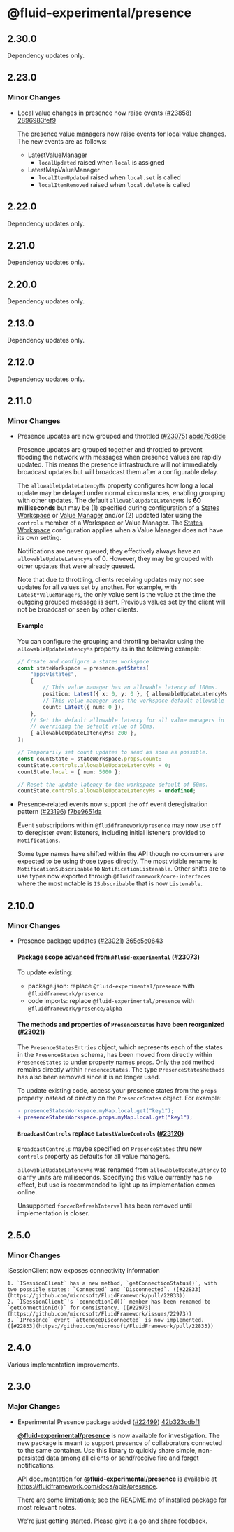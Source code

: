 # @fluid-experimental/presence

## 2.30.0

Dependency updates only.

## 2.23.0

### Minor Changes

-   Local value changes in presence now raise events ([#23858](https://github.com/microsoft/FluidFramework/pull/23858)) [2896983fef9](https://github.com/microsoft/FluidFramework/commit/2896983fef96ccc193182f6bcc723ad8ded602b4)

    The [presence value managers](https://fluidframework.com/docs/build/presence#value-managers) now raise events for local
    value changes. The new events are as follows:

    -   LatestValueManager
        -   `localUpdated` raised when `local` is assigned
    -   LatestMapValueManager
        -   `localItemUpdated` raised when `local.set` is called
        -   `localItemRemoved` raised when `local.delete` is called

## 2.22.0

Dependency updates only.

## 2.21.0

Dependency updates only.

## 2.20.0

Dependency updates only.

## 2.13.0

Dependency updates only.

## 2.12.0

Dependency updates only.

## 2.11.0

### Minor Changes

-   Presence updates are now grouped and throttled ([#23075](https://github.com/microsoft/FluidFramework/pull/23075)) [abde76d8de](https://github.com/microsoft/FluidFramework/commit/abde76d8decbaf2cde8aac68b3fa061a0fe75d92)

    Presence updates are grouped together and throttled to prevent flooding the network with messages when presence values are rapidly updated. This means the presence infrastructure will not immediately broadcast updates but will broadcast them after a configurable delay.

    The `allowableUpdateLatencyMs` property configures how long a local update may be delayed under normal circumstances,
    enabling grouping with other updates. The default `allowableUpdateLatencyMs` is **60 milliseconds** but may be (1)
    specified during configuration of a [States
    Workspace](https://github.com/microsoft/FluidFramework/tree/main/packages/framework/presence#states-workspace)
    or [Value
    Manager](https://github.com/microsoft/FluidFramework/tree/main/packages/framework/presence#value-managers)
    and/or (2) updated later using the `controls` member of a Workspace or Value Manager. The [States
    Workspace](https://github.com/microsoft/FluidFramework/tree/main/packages/framework/presence#states-workspace)
    configuration applies when a Value Manager does not have its own setting.

    Notifications are never queued; they effectively always have an `allowableUpdateLatencyMs` of 0. However, they may be grouped with other updates that were already queued.

    Note that due to throttling, clients receiving updates may not see updates for all values set by another. For example,
    with `Latest*ValueManagers`, the only value sent is the value at the time the outgoing grouped message is sent. Previous
    values set by the client will not be broadcast or seen by other clients.

    #### Example

    You can configure the grouping and throttling behavior using the `allowableUpdateLatencyMs` property as in the following example:

    ```ts
    // Create and configure a states workspace
    const stateWorkspace = presence.getStates(
    	"app:v1states",
    	{
    		// This value manager has an allowable latency of 100ms.
    		position: Latest({ x: 0, y: 0 }, { allowableUpdateLatencyMs: 100 }),
    		// This value manager uses the workspace default allowable latency of 60ms.
    		count: Latest({ num: 0 }),
    	},
    	// Set the default allowable latency for all value managers in this workspace to 200ms,
    	// overriding the default value of 60ms.
    	{ allowableUpdateLatencyMs: 200 },
    );

    // Temporarily set count updates to send as soon as possible.
    const countState = stateWorkspace.props.count;
    countState.controls.allowableUpdateLatencyMs = 0;
    countState.local = { num: 5000 };

    // Reset the update latency to the workspace default of 60ms.
    countState.controls.allowableUpdateLatencyMs = undefined;
    ```

-   Presence-related events now support the `off` event deregistration pattern ([#23196](https://github.com/microsoft/FluidFramework/pull/23196)) [f7be9651da](https://github.com/microsoft/FluidFramework/commit/f7be9651daeba09853627c0953e5969a60674ce3)

    Event subscriptions within `@fluidframework/presence` may now use `off` to deregister event listeners, including initial listeners provided to `Notifications`.

    Some type names have shifted within the API though no consumers are expected to be using those types directly. The most visible rename is `NotificationSubscribable` to `NotificationListenable`. Other shifts are to use types now exported through `@fluidframework/core-interfaces` where the most notable is `ISubscribable` that is now `Listenable`.

## 2.10.0

### Minor Changes

-   Presence package updates ([#23021](https://github.com/microsoft/FluidFramework/pull/23021)) [365c5c0643](https://github.com/microsoft/FluidFramework/commit/365c5c06437ea27786385fe1caae8b4ddfbe7480)

    #### Package scope advanced from `@fluid-experimental` ([#23073](https://github.com/microsoft/FluidFramework/pull/23073))

    To update existing:

    -   package.json: replace `@fluid-experimental/presence` with `@fluidframework/presence`
    -   code imports: replace `@fluid-experimental/presence` with `@fluidframework/presence/alpha`

    #### The methods and properties of `PresenceStates` have been reorganized ([#23021](https://github.com/microsoft/FluidFramework/pull/23021))

    The `PresenceStatesEntries` object, which represents each of the states in the `PresenceStates` schema, has been moved from directly within `PresenceStates` to under property names `props`. Only the `add` method remains directly within `PresenceStates`. The type `PresenceStatesMethods` has also been removed since it is no longer used.

    To update existing code, access your presence states from the `props` property instead of directly on the `PresenceStates` object. For example:

    ```patch
    - presenceStatesWorkspace.myMap.local.get("key1");
    + presenceStatesWorkspace.props.myMap.local.get("key1");
    ```

    #### `BroadcastControls` replace `LatestValueControls` ([#23120](https://github.com/microsoft/FluidFramework/pull/23120))

    `BroadcastControls` maybe specified on `PresenceStates` thru new `controls` property as defaults for all value managers.

    `allowableUpdateLatencyMs` was renamed from `allowableUpdateLatency` to clarify units are milliseconds. Specifying this value currently has no effect, but use is recommended to light up as implementation comes online.

    Unsupported `forcedRefreshInterval` has been removed until implementation is closer.

## 2.5.0

### Minor Changes

ISessionClient now exposes connectivity information

    1. `ISessionClient` has a new method, `getConnectionStatus()`, with two possible states: `Connected` and `Disconnected`. ([#22833](https://github.com/microsoft/FluidFramework/pull/22833))
    2. `ISessionClient`'s `connectionId()` member has been renamed to `getConnectionId()` for consistency. ([#22973](https://github.com/microsoft/FluidFramework/issues/22973))
    3. `IPresence` event `attendeeDisconnected` is now implemented. ([#22833](https://github.com/microsoft/FluidFramework/pull/22833))

## 2.4.0

Various implementation improvements.

## 2.3.0

### Major Changes

-   Experimental Presence package added ([#22499](https://github.com/microsoft/FluidFramework/pull/22499)) [42b323cdbf1](https://github.com/microsoft/FluidFramework/commit/42b323cdbf129c897cf9bb51c1f1b9de5642ef8a)

    **[@fluid-experimental/presence](https://github.com/microsoft/FluidFramework/tree/main/packages/framework/presence#readme)** is now available for investigation. The new package is meant to support presence of collaborators connected to the same container. Use this library to quickly share simple, non-persisted data among all clients or send/receive fire and forget notifications.

    API documentation for **@fluid-experimental/presence** is available at <https://fluidframework.com/docs/apis/presence>.

    There are some limitations; see the README.md of installed package for most relevant notes.

    We're just getting started. Please give it a go and share feedback.
